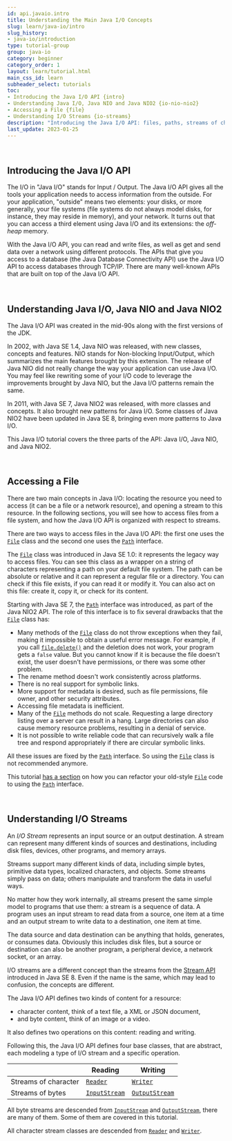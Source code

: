 ```yaml
---
id: api.javaio.intro
title: Understanding the Main Java I/O Concepts
slug: learn/java-io/intro
slug_history:
- java-io/introduction
type: tutorial-group
group: java-io
category: beginner
category_order: 1
layout: learn/tutorial.html
main_css_id: learn
subheader_select: tutorials
toc:
- Introducing the Java I/O API {intro}
- Understanding Java I/O, Java NIO and Java NIO2 {io-nio-nio2}
- Accessing a File {file}
- Understanding I/O Streams {io-streams}
description: "Introducing the Java I/O API: files, paths, streams of characters and streams of bytes."
last_update: 2023-01-25
---
```



<a id="intro">&nbsp;</a>
## Introducing the Java I/O API

The I/O in "Java I/O" stands for Input / Output. The Java I/O API gives all the tools your application needs to access information from the outside. For your application, "outside" means two elements: your disks, or more generally, your file systems (file systems do not always model disks, for instance, they may reside in memory), and your network. It turns out that you can access a third element using Java I/O and its extensions: the _off-heap_ memory.

With the Java I/O API, you can read and write files, as well as get and send data over a network using different protocols. The APIs that give you access to a database (the Java Database Connectivity API) use the Java I/O API to access databases through TCP/IP. There are many well-known APIs that are built on top of the Java I/O API.


<a id="io-nio-nio2">&nbsp;</a>
## Understanding Java I/O, Java NIO and Java NIO2

The Java I/O API was created in the mid-90s along with the first versions of the JDK.

In 2002, with Java SE 1.4, Java NIO was released, with new classes, concepts and features. NIO stands for Non-blocking Input/Output, which summarizes the main features brought by this extension. The release of Java NIO did not really change the way your application can use Java I/O. You may feel like rewriting some of your I/O code to leverage the improvements brought by Java NIO, but the Java I/O patterns remain the same.

In 2011, with Java SE 7, Java NIO2 was released, with more classes and concepts. It also brought new patterns for Java I/O. Some classes of Java NIO2 have been updated in Java SE 8, bringing even more patterns to Java I/O.

This Java I/O tutorial covers the three parts of the API: Java I/O, Java NIO, and Java NIO2.


<a id="file">&nbsp;</a>
## Accessing a File

There are two main concepts in Java I/O: locating the resource you need to access (it can be a file or a network resource), and opening a stream to this resource. In the following sections, you will see how to access files from a file system, and how the Java I/O API is organized with respect to streams.

There are two ways to access files in the Java I/O API: the first one uses the [`File`](javadoc:File) class and the second one uses the [`Path`](javadoc:Path) interface.

The [`File`](javadoc:File) class was introduced in Java SE 1.0: it represents the legacy way to access files. You can see this class as a wrapper on a string of characters representing a path on your default file system. The path can be absolute or relative and it can represent a regular file or a directory. You can check if this file exists, if you can read it  or modify it. You can also act on this file: create it, copy it, or check for its content.

Starting with Java SE 7, the [`Path`](javadoc:Path) interface was introduced, as part of the Java NIO2 API. The role of this interface is to fix several drawbacks that the [`File`](javadoc:File) class has:

- Many methods of the [`File`](javadoc:File) class do not throw exceptions when they fail, making it impossible to obtain a useful error message. For example, if you call [`file.delete()`](javadoc:File.delete()) and the deletion does not work, your program gets a `false` value. But you cannot know if it is because the file doesn't exist, the user doesn't have permissions, or there was some other problem.
- The rename method doesn't work consistently across platforms.
- There is no real support for symbolic links.
- More support for metadata is desired, such as file permissions, file owner, and other security attributes.
- Accessing file metadata is inefficient.
- Many of the [`File`](javadoc:File) methods do not scale. Requesting a large directory listing over a server can result in a hang. Large directories can also cause memory resource problems, resulting in a denial of service.
- It is not possible to write reliable code that can recursively walk a file tree and respond appropriately if there are circular symbolic links.

All these issues are fixed by the [`Path`](javadoc:Path) interface. So using the [`File`](javadoc:File) class is not recommended anymore.

This tutorial [has a section](id:api.javaio.file_sytem.resource#file-to-path) on how you can refactor your old-style [`File`](javadoc:File) code to using the [`Path`](javadoc:Path) interface.


<a id="io-streams">&nbsp;</a>
## Understanding I/O Streams

An _I/O Stream_ represents an input source or an output destination. A stream can represent many different kinds of sources and destinations, including disk files, devices, other programs, and memory arrays.

Streams support many different kinds of data, including simple bytes, primitive data types, localized characters, and objects. Some streams simply pass on data; others manipulate and transform the data in useful ways.

No matter how they work internally, all streams present the same simple model to programs that use them: a stream is a sequence of data. A program uses an input stream to read data from a source, one item at a time and an output stream to write data to a destination, one item at time.

The data source and data destination can be anything that holds, generates, or consumes data. Obviously this includes disk files, but a source or destination can also be another program, a peripheral device, a network socket, or an array.

I/O streams are a different concept than the streams from the [Stream API](id:api.stream) introduced in Java SE 8. Even if the name is the same, which may lead to confusion, the concepts are different.

The Java I/O API defines two kinds of content for a resource:

- character content, think of a text file, a XML or JSON document,
- and byte content, think of an image or a video.

It also defines two operations on this content: reading and writing.

Following this, the Java I/O API defines four base classes, that are abstract, each modeling a type of I/O stream and a specific operation.

|                      | Reading                              | Writing                                |
|----------------------|--------------------------------------|----------------------------------------|
| Streams of character | [`Reader`](javadoc:Reader)           | [`Writer`](javadoc:Writer)             |
| Streams of bytes     | [`InputStream`](javadoc:InputStream) | [`OutputStream`](javadoc:OutputStream) |

All byte streams are descended from [`InputStream`](javadoc:InputStream) and [`OutputStream`](javadoc:OutputStream), there are many of them. Some of them are covered in this tutorial.

All character stream classes are descended from [`Reader`](javadoc:Reader) and [`Writer`](javadoc:Writer).

